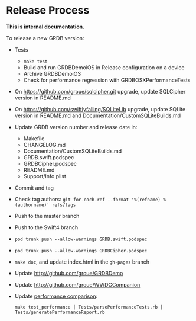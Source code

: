 Release Process
===============

**This is internal documentation.**

To release a new GRDB version:

- Tests
    - `make test`
    - Build and run GRDBDemoiOS in Release configuration on a device
    - Archive GRDBDemoiOS
    - Check for performance regression with GRDBOSXPerformanceTests
- On https://github.com/groue/sqlcipher.git upgrade, update SQLCipher version in README.md
- On https://github.com/swiftlyfalling/SQLiteLib upgrade, update SQLite version in README.md and Documentation/CustomSQLiteBuilds.md
- Update GRDB version number and release date in:
    - Makefile
    - CHANGELOG.md
    - Documentation/CustomSQLiteBuilds.md
    - GRDB.swift.podspec
    - GRDBCipher.podspec
    - README.md
    - Support/Info.plist
- Commit and tag
- Check tag authors: `git for-each-ref --format '%(refname) %(authorname)' refs/tags`
- Push to the master branch
- Push to the Swift4 branch
- `pod trunk push --allow-warnings GRDB.swift.podspec`
- `pod trunk push --allow-warnings GRDBCipher.podspec`
- `make doc`, and update index.html in the `gh-pages` branch
- Update http://github.com/groue/GRDBDemo
- Update http://github.com/groue/WWDCCompanion
- Update [performance comparison](https://github.com/groue/GRDB.swift/wiki/Performance):

    `make test_performance | Tests/parsePerformanceTests.rb | Tests/generatePerformanceReport.rb`
